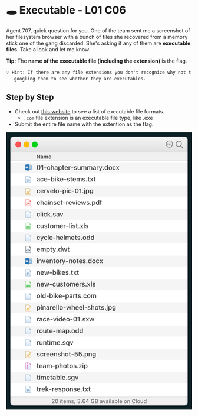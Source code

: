 # 🕳️ Executable - L01 C06

Agent 707, quick question for you. One of the team sent me a screenshot of her filesystem browser with a bunch of files she recovered from a memory stick one of the gang discarded. She's asking if any of them are **executable files**. Take a look and let me know.

**Tip:** The **name of the executable file (including the extension)** is the flag.

```txt
💡 Hint: If there are any file extensions you don't recognize why not try
   googling them to see whether they are executables.
```

## Step by Step

- Check out [this website](https://fileinfo.com/filetypes/executable) to see a list of executable file formats.
  - `.com` file extension is an executable file type, like .exe
- Submit the entire file name with the extention as the flag.

![image of all of the provided files the challenge gives you](/assets/executable1.png)
